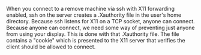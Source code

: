 When you connect to a remove machine via ssh with X11 forwarding enabled, ssh on the server creates a .Xauthority file in the user's home directory. Because ssh listens for X11 on a TCP socket, anyone can connect. Because anyone can connect, we need some way of preventing just anyone from using your display. This is done with that .Xauthority file. The file contains a "cookie" which is presented to the X11 server that verifies the client should be allowed to connect.
